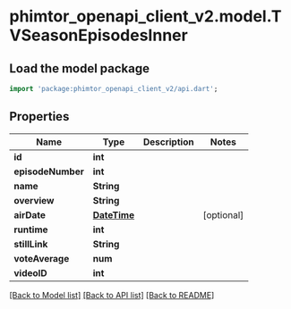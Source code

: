 # phimtor_openapi_client_v2.model.TVSeasonEpisodesInner

## Load the model package
```dart
import 'package:phimtor_openapi_client_v2/api.dart';
```

## Properties
Name | Type | Description | Notes
------------ | ------------- | ------------- | -------------
**id** | **int** |  | 
**episodeNumber** | **int** |  | 
**name** | **String** |  | 
**overview** | **String** |  | 
**airDate** | [**DateTime**](DateTime.md) |  | [optional] 
**runtime** | **int** |  | 
**stillLink** | **String** |  | 
**voteAverage** | **num** |  | 
**videoID** | **int** |  | 

[[Back to Model list]](../README.md#documentation-for-models) [[Back to API list]](../README.md#documentation-for-api-endpoints) [[Back to README]](../README.md)


